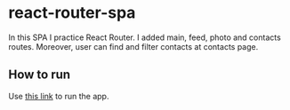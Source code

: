 # react-router-spa

In this SPA I practice React Router. I added main, feed, photo and contacts routes. Moreover, user can find and filter contacts at contacts page.

## How to run

Use [this link](https://margaretkulinich.github.io/react-router-spa/contacts) to run the app.
